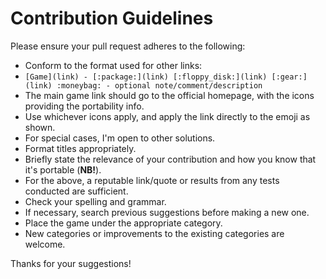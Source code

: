 
# Contribution Guidelines

Please ensure your pull request adheres to the following:

* Conform to the format used for other links:
* `[Game](link) - [:package:](link) [:floppy_disk:](link) [:gear:](link) :moneybag: - optional note/comment/description`
* The main game link should go to the official homepage, with the icons providing the portability info.
* Use whichever icons apply, and apply the link directly to the emoji as shown.
* For special cases, I'm open to other solutions.
* Format titles appropriately.
* Briefly state the relevance of your contribution and how you know that it's portable (**NB!**).
* For the above, a reputable link/quote or results from any tests conducted are sufficient.
* Check your spelling and grammar.
* If necessary, search previous suggestions before making a new one.
* Place the game under the appropriate category.
* New categories or improvements to the existing categories are welcome.

Thanks for your suggestions!

